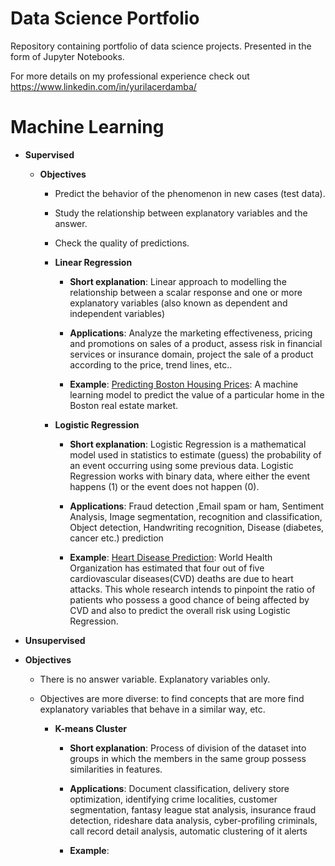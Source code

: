# Data Science Portfolio

Repository containing portfolio of data science projects. Presented in the form of Jupyter Notebooks.

For more details on my professional experience check out https://www.linkedin.com/in/yurilacerdamba/

# Machine Learning

* **Supervised**
  * **Objectives**
    * Predict the behavior of the phenomenon in new cases (test data).
    * Study the relationship between explanatory variables and the answer.
    * Check the quality of predictions.

    * **Linear Regression**
  
      * **Short explanation**: Linear approach to modelling the relationship between a scalar response and one or more explanatory variables (also known as dependent and independent   variables)
    
      * **Applications**: Analyze the marketing effectiveness, pricing and promotions on sales of a product, assess risk in financial services or insurance domain, project the sale of a product according to the price, trend lines, etc..
    
      * **Example**: [Predicting Boston Housing Prices](https://pages.github.com/): A machine learning model to predict the value of a particular home in the Boston real estate market.

    * **Logistic Regression**
  
      * **Short explanation**: Logistic Regression is a mathematical model used in statistics to estimate (guess) the probability of an event occurring using some previous data. Logistic Regression works with binary data, where either the event happens (1) or the event does not happen (0).
    
      * **Applications**: Fraud detection ,Email spam or ham, Sentiment Analysis, Image segmentation, recognition and classification, Object detection, Handwriting recognition, Disease (diabetes, cancer etc.) prediction
    
      * **Example**: [Heart Disease Prediction](https://pages.github.com/): World Health Organization has estimated that four out of five cardiovascular diseases(CVD) deaths are due to heart attacks. This whole research intends to pinpoint the ratio of patients who possess a good chance of being affected by CVD and also to predict the overall risk using Logistic Regression.

      
* **Unsupervised**
 * **Objectives**
   * There is no answer variable. Explanatory variables only.
   * Objectives are more diverse: to find concepts that are more find explanatory variables that behave in a similar way, etc.
       
     * **K-means Cluster**
  
       * **Short explanation**: Process of division of the dataset into groups in which the members in the same group possess similarities in features. 
    
       * **Applications**: Document classification, delivery store optimization, identifying crime localities, customer segmentation, fantasy league stat analysis, insurance fraud detection, rideshare data analysis, cyber-profiling criminals, call record detail analysis, automatic clustering of it alerts
    
       * **Example**: 
   
  
   
